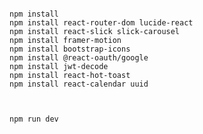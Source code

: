 <pre><code>
npm install
npm install react-router-dom lucide-react
npm install react-slick slick-carousel
npm install framer-motion
npm install bootstrap-icons
npm install @react-oauth/google
npm install jwt-decode
npm install react-hot-toast
npm install react-calendar uuid



npm run dev
</code></pre>
